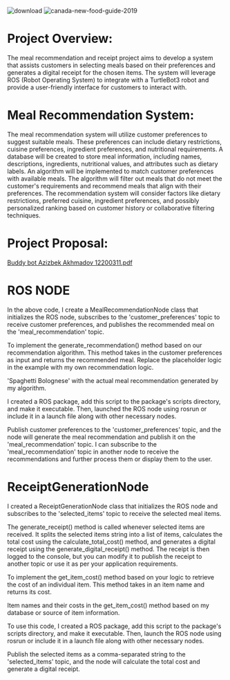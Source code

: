 


![download](https://github.com/Azizbek-Akhmadov/SMS-MS/assets/81019633/ca862022-e55f-425a-b760-74209e4989b3)
![canada-new-food-guide-2019](https://github.com/Azizbek-Akhmadov/SMS-MS/assets/81019633/7e783dc1-470c-4e25-acf8-f334829c83c3)

# Project Overview:
The meal recommendation and receipt project aims to develop a system that assists customers in selecting meals based on their preferences and generates a digital receipt for the chosen items. The system will leverage ROS (Robot Operating System) to integrate with a TurtleBot3 robot and provide a user-friendly interface for customers to interact with.

# Meal Recommendation System:

The meal recommendation system will utilize customer preferences to suggest suitable meals. These preferences can include dietary restrictions, cuisine preferences, ingredient preferences, and nutritional requirements.
A database will be created to store meal information, including names, descriptions, ingredients, nutritional values, and attributes such as dietary labels.
An algorithm will be implemented to match customer preferences with available meals. The algorithm will filter out meals that do not meet the customer's requirements and recommend meals that align with their preferences.
The recommendation system will consider factors like dietary restrictions, preferred cuisine, ingredient preferences, and possibly personalized ranking based on customer history or collaborative filtering techniques.

# Project Proposal: 

[Buddy bot Azizbek Akhmadov 12200311.pdf](https://github.com/Azizbek-Akhmadov/SMS-MS/files/11645401/Buddy.bot.Azizbek.Akhmadov.12200311.pdf)


# ROS NODE

In the above code, I create a MealRecommendationNode class that initializes the ROS node, subscribes to the 'customer_preferences' topic to receive customer preferences, and publishes the recommended meal on the 'meal_recommendation' topic.

To implement the generate_recommendation() method based on our recommendation algorithm. This method takes in the customer preferences as input and returns the recommended meal. Replace the placeholder logic in the example with my own recommendation logic.

 'Spaghetti Bolognese' with the actual meal recommendation generated by my algorithm.

I created a ROS package, add this script to the package's scripts directory, and make it executable. Then, launched the ROS node using rosrun or include it in a launch file along with other necessary nodes.

 Publish customer preferences to the 'customer_preferences' topic, and the node will generate the meal recommendation and publish it on the 'meal_recommendation' topic. I can subscribe to the 'meal_recommendation' topic in another node to receive the recommendations and further process them or display them to the user.
 
 # ReceiptGenerationNode
 
 I created a ReceiptGenerationNode class that initializes the ROS node and subscribes to the 'selected_items' topic to receive the selected meal items.

The generate_receipt() method is called whenever selected items are received. It splits the selected items string into a list of items, calculates the total cost using the calculate_total_cost() method, and generates a digital receipt using the generate_digital_receipt() method. The receipt is then logged to the console, but you can modify it to publish the receipt to another topic or use it as per your application requirements.

To implement the get_item_cost() method based on your logic to retrieve the cost of an individual item. This method takes in an item name and returns its cost.

Item names and their costs in the get_item_cost() method based on my database or source of item information.

To use this code, I created a ROS package, add this script to the package's scripts directory, and make it executable. Then, launch the ROS node using rosrun or include it in a launch file along with other necessary nodes.

Publish the selected items as a comma-separated string to the 'selected_items' topic, and the node will calculate the total cost and generate a digital receipt.
